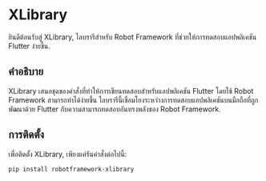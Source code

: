 # XLibrary

ยินดีต้อนรับสู่ XLibrary, ไลบรารีสำหรับ Robot Framework ที่ช่วยให้การทดสอบแอปพลิเคชัน Flutter ง่ายขึ้น.

## คำอธิบาย

XLibrary เสนอชุดของคำสั่งที่ทำให้การเขียนทดสอบสำหรับแอปพลิเคชัน Flutter โดยใช้ Robot Framework สามารถทำได้ง่ายขึ้น ไลบรารีนี้เชื่อมโยงระหว่างการทดสอบแอปพลิเคชันบนมือถือที่ถูกพัฒนาด้วย Flutter กับความสามารถทดสอบอันทรงพลังของ Robot Framework.

## การติดตั้ง

เพื่อติดตั้ง XLibrary, เพียงแค่รันคำสั่งต่อไปนี้:

```bash
pip install robotframework-xlibrary
